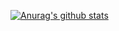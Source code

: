 [![Anurag's github stats](https://github-readme-stats.vercel.app/api?username=hoit1302&count_private=true&show_icons=true&theme=dracula&show_owner=false&bg_color=30,282A36,4D5261)](https://github.com/anuraghazra/github-readme-stats)

<!--
525867
**hoit1302/hoit1302** is a ✨ _special_ ✨ repository because its `README.md` (this file) appears on your GitHub profile.

Here are some ideas to get you started:

- 🔭 I’m currently working on ...
- 🌱 I’m currently learning ...
- 👯 I’m looking to collaborate on ...
- 🤔 I’m looking for help with ...
- 💬 Ask me about ...
- 📫 How to reach me: ...
- 😄 Pronouns: ...
- ⚡ Fun fact: ...
-->
